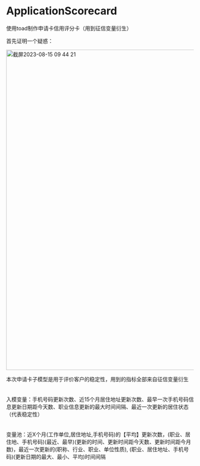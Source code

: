 # ApplicationScorecard
使用toad制作申请卡信用评分卡（用到征信变量衍生）

首先证明一个疑惑：

<img width="859" alt="截屏2023-08-15 09 44 21" src="https://github.com/ErwanPishi/ApplicationScorecard/assets/136585409/fdcb0fa4-aa07-4836-bfd2-2efe7b00b98f">

本次申请卡子模型是用于评价客户的稳定性，用到的指标全部来自征信变量衍生</br></br></br>
入模变量：手机号码更新次数、近15个月居住地址更新次数、最早一次手机号码信息更新日期距今天数、职业信息更新的最大时间间隔、最近一次更新的居住状态（代表稳定性）</br></br></br>
变量池：近X个月(工作单位,居住地址,手机号码)的【平均】更新次数，(职业、居住地、手机号码)(最近、最早)(更新的时间、更新时间距今天数、更新时间距今月数)，最近一次更新的(职称、行业、职业、单位性质),  (职业、居住地址、手机号码)(更新日期的最大、最小、平均)时间间隔</br></br></br>
